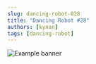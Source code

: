 ```yaml
---
slug: dancing-robot-028
title: "Dancing Robot #28"
authors: [kynan]
tags: [dancing-robot]
---
```


![Example banner](/img/stories/dancing-robot/028.png)
